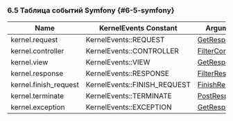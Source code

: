 ### 6.5 Таблица событий Symfony {#6-5-symfony}

| Name | KernelEvents Constant | Argument passed to the listener |
| --- | --- | --- |
| kernel.request | KernelEvents::REQUEST | [GetResponseEvent](https://www.google.com/url?q=http://api.symfony.com/3.0/Symfony/Component/HttpKernel/Event/GetResponseEvent.html&sa=D&ust=1455315226828000&usg=AFQjCNGTZ_zb-CMHJIx8uBUYh57U1qOFsA) |
| kernel.controller | KernelEvents::CONTROLLER | [FilterControllerEvent](https://www.google.com/url?q=http://api.symfony.com/3.0/Symfony/Component/HttpKernel/Event/FilterControllerEvent.html&sa=D&ust=1455315226830000&usg=AFQjCNFM1oFiJpXiY6M2zQL91ksV4bwyng) |
| kernel.view | KernelEvents::VIEW | [GetResponseForControllerResultEvent](https://www.google.com/url?q=http://api.symfony.com/3.0/Symfony/Component/HttpKernel/Event/GetResponseForControllerResultEvent.html&sa=D&ust=1455315226832000&usg=AFQjCNHDah8it62TJojNSKeL8GlA2ZJJFg) |
| kernel.response | KernelEvents::RESPONSE | [FilterResponseEvent](https://www.google.com/url?q=http://api.symfony.com/3.0/Symfony/Component/HttpKernel/Event/FilterResponseEvent.html&sa=D&ust=1455315226834000&usg=AFQjCNFQfCYqyuO6V0BNYeQ-rW6s2Vt7Uw) |
| kernel.finish_request | KernelEvents::FINISH_REQUEST | [FinishRequestEvent](https://www.google.com/url?q=http://api.symfony.com/3.0/Symfony/Component/HttpKernel/Event/FinishRequestEvent.html&sa=D&ust=1455315226836000&usg=AFQjCNHFfamMAkgRmgUPAxW-2BUTYtaapQ) |
| kernel.terminate | KernelEvents::TERMINATE | [PostResponseEvent](https://www.google.com/url?q=http://api.symfony.com/3.0/Symfony/Component/HttpKernel/Event/PostResponseEvent.html&sa=D&ust=1455315226838000&usg=AFQjCNHoMnABhokcSzGm3B51P5Xpvro6xw) |
| kernel.exception | KernelEvents::EXCEPTION | [GetResponseForExceptionEvent](https://www.google.com/url?q=http://api.symfony.com/3.0/Symfony/Component/HttpKernel/Event/GetResponseForExceptionEvent.html&sa=D&ust=1455315226840000&usg=AFQjCNHAIyoNZjEoDXjv1d3-BKmhSfFfYg) |